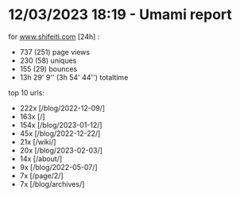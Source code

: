 # 12/03/2023 18:19 - Umami report
for www.shifeiti.com [24h] :

 - 737 (251) page views
 - 230 (58) uniques
 - 155 (29) bounces
 - 13h 29' 9'' (3h 54' 44'') totaltime


top 10 urls:
 - 222x [/blog/2022-12-09/]
 - 163x [/]
 - 154x [/blog/2023-01-12/]
 - 45x [/blog/2022-12-22/]
 - 21x [/wiki/]
 - 20x [/blog/2023-02-03/]
 - 14x [/about/]
 - 9x [/blog/2022-05-07/]
 - 7x [/page/2/]
 - 7x [/blog/archives/]


